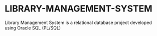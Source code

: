 # LIBRARY-MANAGEMENT-SYSTEM
Library Management System is a relational database project developed using Oracle SQL (PL/SQL)
